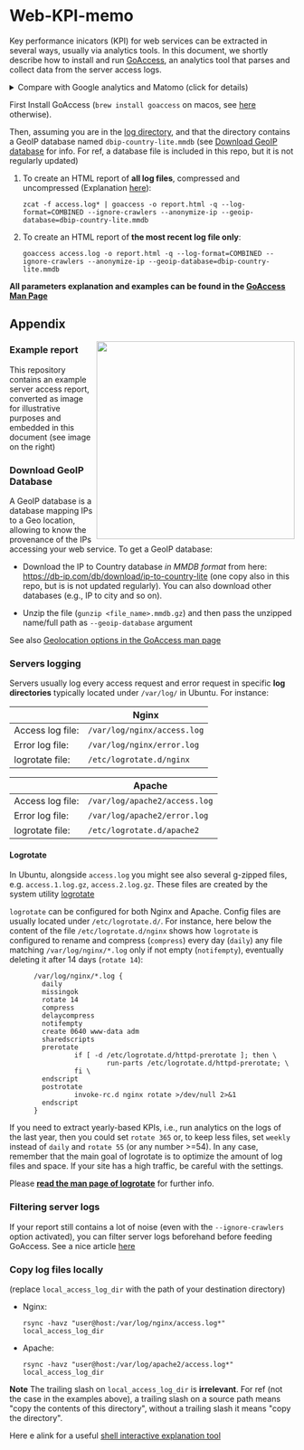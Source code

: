 # Web-KPI-memo

Key performance inicators (KPI) for web services can be extracted in several ways, usually
via analytics tools. In this document, we shortly describe how to install and run [GoAccess](https://goaccess.io/man), 
an analytics tool that parses and collect data from the server access logs.

<details>

   <summary>Compare with Google analytics and Matomo (click for details)</summary>
   
   PROs:
   
   1. Privacy (100% data ownership, as Matomo) and full control over what can be disseminated or not
   
   2. No injection of JavaScript code in your hosted HTML, which in turn allows to:

      2a. Keep core and analytics codebase separated

      2b. Track each request, not only HTML pages. In other words, track access to URLs serving any data format (e.g. RestFul APIs URLs)
   
   CONs:
   
   1. By tracking the server log, a lot of noise might be included in the final report (see e.g. by [web crawlers](https://en.wikipedia.org/wiki/Web_crawler)).
      See option `--ignore-crawlers` below or the [filtering the logs](#Filtering-server-logs)) section. In any case, you might still need some workaround to extract
      the KPIs you need
   
   3. In several cases, some knoweledge of [server logs might be required](#Servers-logging)

</details>

First Install GoAccess (`brew install goaccess` on macos, see [here](https://goaccess.io/download) otherwise).

Then, assuming you are in the [log directory](#Servers-logging), and that the directory contains a GeoIP database named `dbip-country-lite.mmdb` (see [Download GeoIP database](#download-geoip-database) for info.
For ref, a database file is included in this repo, but it is not regularly updated)

1. To create an HTML report of **all log files**, compressed and uncompressed (Explanation [here](https://stackoverflow.com/a/39240021)):
   ```commandline
   zcat -f access.log* | goaccess -o report.html -q --log-format=COMBINED --ignore-crawlers --anonymize-ip --geoip-database=dbip-country-lite.mmdb
   ```
2. To create an HTML report of **the most recent log file only**:
   ```commandline
   goaccess access.log -o report.html -q --log-format=COMBINED --ignore-crawlers --anonymize-ip --geoip-database=dbip-country-lite.mmdb
   ```

**All parameters explanation and examples can be found in the [GoAccess Man Page](https://goaccess.io/man)**


## Appendix

<img align="right" width="350" src="https://github.com/rizac/web-KPI-memo/blob/main/server-access-report-example.jpg?raw=true" />


### Example report

This repository contains an example server access report, converted as image 
for illustrative purposes and embedded in this document (see image on the right) 


### Download GeoIP Database

A GeoIP database is a database mapping IPs to a Geo location, allowing to know the provenance of the 
IPs accessing your web service. To get a GeoIP database:

- Download the IP to Country database *in MMDB format* from here: https://db-ip.com/db/download/ip-to-country-lite
  (one copy also in this repo, but is is not updated regularly).
  You can also download other databases (e.g., IP to city and so on).

- Unzip the file (`gunzip <file_name>.mmdb.gz`) and then pass the unzipped name/full path as `--geoip-database` argument 

See also [Geolocation options in the GoAccess man page](https://goaccess.io/man)


### Servers logging


Servers usually log every access request and error request in specific **log directories**
typically located under `/var/log/` in Ubuntu. For instance:

  |                     | Nginx                       |
  |---------------------|-----------------------------|
  | Access log file:    | `/var/log/nginx/access.log` |
  | Error log file:     | `/var/log/nginx/error.log`  |
  | logrotate file:     | `/etc/logrotate.d/nginx`    |

  
  |                     | Apache                        |
  |---------------------|-------------------------------|
  | Access log file:    | `/var/log/apache2/access.log` |
  | Error log file:     | `/var/log/apache2/error.log`  |
  | logrotate file:     | `/etc/logrotate.d/apache2`    |


<!--
| Server:             | Nginx                       | Apache                        |
|---------------------|-----------------------------|-------------------------------|
| Access log file:    | `/var/log/nginx/access.log` | `/var/log/apache2/access.log` |
| Error log file:     | `/var/log/nginx/error.log`  | `/var/log/apache2/error.log`  |
| logrotate file:     | `/etc/logrotate.d/nginx`    | `/etc/logrotate.d/apache2`    |
-->


#### Logrotate

In Ubuntu, alongside `access.log` you might see also several g-zipped files, e.g.
`access.1.log.gz`, `access.2.log.gz`. These files are created by the system utility 
[logrotate](https://linux.die.net/man/8/logrotate)

`logrotate` can be configured for both Nginx and Apache. Config files
are usually located under `/etc/logrotate.d/`.
For instance, here below the content of the file `/etc/logrotate.d/nginx`
shows how `logrotate` is configured to rename and compress (`compress`) 
every day (`daily`) 
any file matching `/var/log/nginx/*.log`
only if not empty (`notifempty`),
eventually deleting it after 14 days (`rotate 14`):

```
      /var/log/nginx/*.log {
        daily
        missingok
        rotate 14
        compress
        delaycompress
        notifempty
        create 0640 www-data adm
        sharedscripts
        prerotate
                if [ -d /etc/logrotate.d/httpd-prerotate ]; then \
                        run-parts /etc/logrotate.d/httpd-prerotate; \
                fi \
        endscript
        postrotate
                invoke-rc.d nginx rotate >/dev/null 2>&1
        endscript
      }
```

If you need to extract yearly-based KPIs, i.e., run analytics on the logs of the last year, then
you could set `rotate 365` or, to keep less files, set `weekly` instead of `daily` and `rotate 55` (or any number >=54). 
In any case, remember that the main goal of logrotate is to optimize the amount of log files and space. If your site has a high
traffic, be careful with the settings.

Please [**read the man page of logrotate**](https://linux.die.net/man/8/logrotate) for further info.


### Filtering server logs 

If your report still contains a lot of noise (even with the `--ignore-crawlers` option activated), you can filter
server logs beforehand before feeding GoAccess. See a nice article [here](https://www.philnewton.net/blog/filtering-referer-spam/)

### Copy log files locally

(replace `local_access_log_dir` with the path of your destination directory)

- Nginx:
  ```
  rsync -havz "user@host:/var/log/nginx/access.log*" local_access_log_dir
  ```
- Apache:
  ```
  rsync -havz "user@host:/var/log/apache2/access.log*" local_access_log_dir
  ```

**Note**
  The trailing slash on `local_access_log_dir` is **irrelevant**. 
  For ref (not the case in the examples above), a  trailing slash on a source path means "copy the contents of this directory", 
  without a trailing slash it means "copy the directory".

  Here e alink for a useful [shell interactive explanation tool](https://explainshell.com/explain?cmd=rsync+-havz+--delete+user%40remote.host%3A%2Fpath%2Fto%2Fcopy+%2Fpath%2Fto%2Flocal%2Fstorage)

